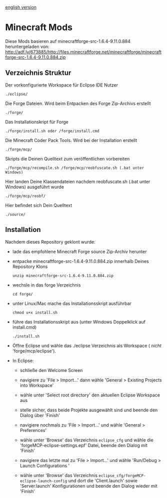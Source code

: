 [english version](README.md)

Minecraft Mods
==============

Diese Mods basieren auf
minecraftforge-src-1.6.4-9.11.0.884
heruntergeladen von:
http://adf.ly/673885/http://files.minecraftforge.net/minecraftforge/minecraftforge-src-1.6.4-9.11.0.884.zip

Verzeichnis Struktur
--------------------

Der vorkonfigurierte Workspace für Eclipse IDE Nutzer

    ./eclipse/

Die Forge Dateien. Wird beim Entpacken des Forge Zip-Archivs erstellt

    ./forge/

Das Installationskript für Forge

    ./forge/install.sh oder /forge/install.cmd

Die Minecraft Coder Pack Tools. Wird bei der Installation erstellt

    ./forge/mcp/

Skripts die Deinen Quelltext zum veröffentlichen vorbereiten

    ./forge/mcp/recompile.sh /forge/mcp/reobfuscate.sh (.bat unter Windows)

Hier landen Deine Klassendateien nachdem reobfuscate.sh (.bat unter Windows)
ausgeführt wurde

    ./forge/mcp/reobf/

Hier befindet sich Dein Quelltext

    ./source/


Installation
------------

Nachdem dieses Repository geklont wurde:

- lade das empfohlene Minecraft Forge source Zip-Archiv herunter
- entpacke minecraftforge-src-1.6.4-9.11.0.884.zip innerhalb Deines Repository
Klons

      unzip minecraftforge-src-1.6.4-9.11.0.884.zip

- wechsle in das forge Verzeichnis

      cd forge/

- unter Linux/Mac mache das Installationsskript ausführbar

      chmod u+x install.sh

- führe das Installationsskript aus (unter Windows Doppelklick auf install.cmd)

      ./install.sh

- Öffne Eclipse und wähle das ./eclipse Verzeichnis als Workspace
( *nicht* 'forge/mcp/eclipse').

- In Eclipse:

  - schließe den Welcome Screen

  - navigiere zu 'File > Import...' dann wähle
  'General > Existing Projects into Workspace'

  - wähle unter 'Select root directory' den aktuellen Eclipse Workspace aus

  - stelle sicher, dass beide Projekte ausgewählt sind und beende den Dialog
  über 'Finish'

  - navigiere nochmals zu 'File > Import...' und wähle  'General > Preferences'

  - wähle unter 'Browse' das Verzeichnis `eclipse_cfg` und wähle die
  'forgeMCP-eclipse-settings.epf' Datei, beende den Dialog mit 'Finish'

  - navigiere das letzte mal zu 'File > Import...' und wähle
  'Run/Debug > Launch Configurations '

  - wähle unter 'Browse' das Verzeichnis
  `eclipse_cfg/forgeMCP-eclipse-launch-config` und dort die 'Client.launch'
  sowie 'Server.launch' Konfigurationen und beende den Dialog wieder mit
  'Finish'

